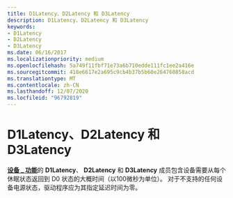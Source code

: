 ```yaml
---
title: D1Latency、D2Latency 和 D3Latency
description: D1Latency、D2Latency 和 D3Latency
keywords:
- D1Latency
- D2Latency
- D3Latency
ms.date: 06/16/2017
ms.localizationpriority: medium
ms.openlocfilehash: 5a749f11fbf71e73a6b710edde111fc1ee2a416e
ms.sourcegitcommit: 418e6617e2a695c9cb4b37b5b60e264760858acd
ms.translationtype: MT
ms.contentlocale: zh-CN
ms.lasthandoff: 12/07/2020
ms.locfileid: "96792819"
---
```

# <a name="d1latency-d2latency-and-d3latency"></a>D1Latency、D2Latency 和 D3Latency





[**设备 \_ 功能**](/windows-hardware/drivers/ddi/wdm/ns-wdm-_device_capabilities)的 **D1Latency**、 **D2Latency** 和 **D3Latency** 成员包含设备需要从每个休眠状态返回到 D0 状态的大概时间（以100微秒为单位）。 对于不支持的任何设备电源状态，驱动程序应为其指定延迟时间为零。

 

